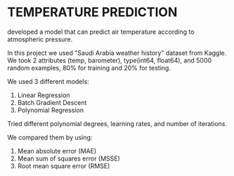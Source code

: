 # TEMPERATURE PREDICTION
 developed a model that can predict air temperature according to atmospheric pressure.
 
In this project we used "Saudi Arabia weather history" dataset from Kaggle.
We took 2 attributes (temp, barometer), type(int64, float64), and 5000 random examples,
80% for training and 20% for testing.

We used 3 different models:
1. Linear Regression
2. Batch Gradient Descent
3. Polynomial Regression

Tried different polynomial degrees, learning rates, and number of iterations.

We compared them by using:
1. Mean absolute error (MAE)
2. Mean sum of squares error (MSSE)
3. Root mean square error (RMSE)
